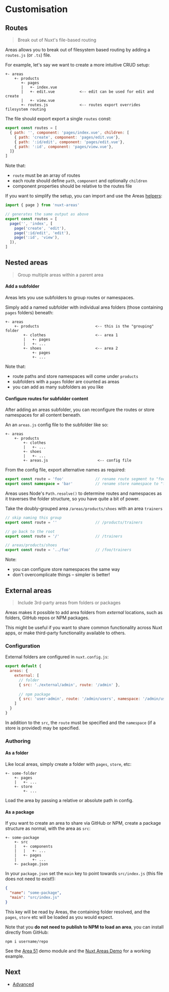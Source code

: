 # Customisation

## Routes

> Break out of Nuxt's file-based routing

Areas allows you to break out of filesystem based routing by adding a `routes.js` (or `.ts`) file.

For example, let's say we want to create a more intuitive CRUD setup:

```
+- areas
    +- products
       +- pages
       |   +- index.vue
       |   +- edit.vue           <-- edit can be used for edit and create
       |   +- view.vue
       +- routes.js              <-- routes export overrides filesystem routing
```

The file should export export a single `routes` const:

```js
export const routes = [
  { path: '', component: 'pages/index.vue', children: [
    { path: 'create', component: 'pages/edit.vue'},
    { path: ':id/edit', component: 'pages/edit.vue'},
    { path: ':id', component: 'pages/view.vue'},
  ]}
]
```

Note that:

- `route` must be an array of routes
- each route should define `path`, `component` and optionally `children`
- component properties should be relative to the routes file

If you want to simplify the setup, you can import and use the Areas [helpers](https://github.com/davestewart/nuxt-areas/blob/main/src/utils/client.js):

```js
import { page } from 'nuxt-areas'

// generates the same output as above
export const routes = [
  page('', 'index', [
    page('create', 'edit'),
    page(':id/edit', 'edit'),
    page(':id', 'view'),
  ]),
]
```

## Nested areas

> Group multiple areas within a parent area

#### Add a subfolder

Areas lets you use subfolders to group routes or namespaces.

Simply add a named subfolder with individual area folders (those containing `pages` folders) beneath:

```
+- areas
    +- products                         <-- this is the "grouping" folder
        +- clothes                      <-- area 1
        |   +- pages
        |   +- ...
        +- shoes                        <-- area 2
            +- pages
            +- ...
```

Note that:

- route paths and store namespaces will come under `products`
- subfolders with a `pages` folder are counted as areas
- you can add as many subfolders as you like

#### Configure routes for subfolder content

After adding an areas subfolder, you can reconfigure the routes or store namespaces for all content beneath.

An an `areas.js` config file to the subfolder like so:

```
+- areas
    +- products
        +- clothes
        |   +- ...
        +- shoes
        |   +- ...
        +- areas.js                      <-- config file
```

From the config file, export alternative names as required:

```ts
export const route = 'foo'              // rename route segment to "foo"
export const namespace = 'bar'          // rename store namespace to "foo"
```

Areas uses Node's `Path.resolve()` to determine routes and namespaces as it traverses the folder structure, so you have quite a bit of power.

Take the doubly-grouped area `/areas/products/shoes` with an area `trainers`

```ts
// skip naming this group
export const route = ''                 // /products/trainers

// go back to the root
export const route = '/'                // /trainers

// areas/products/shoes
export const route = '../foo'           // /foo/trainers
```

Note:

- you can configure store namespaces the same way
- don't overcomplicate things – simpler is better!

## External areas

> Include 3rd-party areas from folders or packages

Areas makes it possible to add area folders from *external* locations, such as folders, GitHub repos or NPM packages.

This might be useful if you want to share common functionality across Nuxt apps, or make third-party functionality available to others.

### Configuration

External folders are configured in `nuxt.config.js`:

```js
export default {
  areas: {
    external: [
      // folder
      { src: './external/admin', route: '/admin' },
      
      // npm package
      { src: 'user-admin', route: '/admin/users', namespace: '/admin/users' }
    ]
  }
}
```

In addition to the `src`, the `route` must be specified and the `namespace` (if a store is provided) may be specified.

### Authoring

#### As a folder

Like local areas, simply create a folder with `pages`, `store`, etc:

```
+- some-folder
    +- pages
    |   +- ...
    +- store
        +- ...
```

Load the area by passing a relative or absolute path in config.

#### As a package

If you want to create an area to share via GitHub or NPM, create a package structure as normal, with the area as `src`:

```
+- some-package
    +- src
    |   +- components
    |   |   +- ...
    |   +- pages
    |       +- ...
    +- package.json
```

In your `package.json` set the `main` key to point towards `src/index.js` (this file does not need to exist!):

```json
{
  "name": "some-package",
  "main": "src/index.js"
}
```

This key will be read by Areas, the containing folder resolved, and the `pages`, `store` etc will be loaded as you would expect.

Note that you **do not need to publish to NPM to load an area**, you can install directly from GitHub:

```
npm i username/repo
```

See the [Area 51](https://github.com/davestewart/area-51) demo module and the [Nuxt Areas Demo](https://github.com/davestewart/nuxt-areas-demo) for a working example.

## Next

- [Advanced](./advanced.md)
